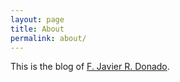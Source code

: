 ```yaml
---
layout: page
title: About
permalink: about/
---
```


This is the blog of [F. Javier R. Donado](http://www.jdonado.com).
